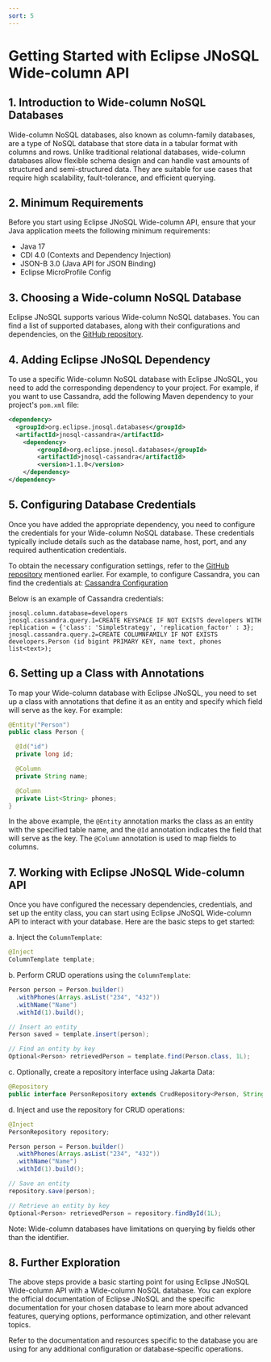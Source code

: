 ```yaml
---
sort: 5
---
```



# Getting Started with Eclipse JNoSQL Wide-column API

## 1. Introduction to Wide-column NoSQL Databases
Wide-column NoSQL databases, also known as column-family databases, are a type of NoSQL database that store data in a tabular format with columns and rows. Unlike traditional relational databases, wide-column databases allow flexible schema design and can handle vast amounts of structured and semi-structured data. They are suitable for use cases that require high scalability, fault-tolerance, and efficient querying.

## 2. Minimum Requirements
Before you start using Eclipse JNoSQL Wide-column API, ensure that your Java application meets the following minimum requirements:
- Java 17
- CDI 4.0 (Contexts and Dependency Injection)
- JSON-B 3.0 (Java API for JSON Binding)
- Eclipse MicroProfile Config

## 3. Choosing a Wide-column NoSQL Database
Eclipse JNoSQL supports various Wide-column NoSQL databases. You can find a list of supported databases, along with their configurations and dependencies, on the [GitHub repository](https://github.com/eclipse/jnosql-databases).

## 4. Adding Eclipse JNoSQL Dependency
To use a specific Wide-column NoSQL database with Eclipse JNoSQL, you need to add the corresponding dependency to your project. For example, if you want to use Cassandra, add the following Maven dependency to your project's `pom.xml` file:

```xml
<dependency>
  <groupId>org.eclipse.jnosql.databases</groupId>
  <artifactId>jnosql-cassandra</artifactId>
    <dependency>
        <groupId>org.eclipse.jnosql.databases</groupId>
        <artifactId>jnosql-cassandra</artifactId>
        <version>1.1.0</version>
    </dependency>
</dependency>
```

## 5. Configuring Database Credentials
Once you have added the appropriate dependency, you need to configure the credentials for your Wide-column NoSQL database. These credentials typically include details such as the database name, host, port, and any required authentication credentials.

To obtain the necessary configuration settings, refer to the [GitHub repository](https://github.com/eclipse/jnosql-databases) mentioned earlier. For example, to configure Cassandra, you can find the credentials at: [Cassandra Configuration](https://github.com/eclipse/jnosql-databases#cassandra)

Below is an example of Cassandra credentials:

```properties
jnosql.column.database=developers
jnosql.cassandra.query.1=CREATE KEYSPACE IF NOT EXISTS developers WITH replication = {'class': 'SimpleStrategy', 'replication_factor' : 3};
jnosql.cassandra.query.2=CREATE COLUMNFAMILY IF NOT EXISTS developers.Person (id bigint PRIMARY KEY, name text, phones list<text>);
```

## 6. Setting up a Class with Annotations
To map your Wide-column database with Eclipse JNoSQL, you need to set up a class with annotations that define it as an entity and specify which field will serve as the key. For example:

```java
@Entity("Person")
public class Person {

  @Id("id")
  private long id;

  @Column
  private String name;

  @Column
  private List<String> phones;
}
```

In the above example, the `@Entity` annotation marks the class as an entity with the specified table name, and the `@Id` annotation indicates the field that will serve as the key. The `@Column` annotation is used to map fields to columns.

## 7. Working with Eclipse JNoSQL Wide-column API
Once you have configured the necessary dependencies, credentials, and set up the entity class, you can start using Eclipse JNoSQL Wide-column API to interact with your database. Here are the basic steps to get started:

a. Inject the `ColumnTemplate`:
```java
@Inject
ColumnTemplate template;
```

b. Perform CRUD operations using the `ColumnTemplate`:

```java
Person person = Person.builder()
  .withPhones(Arrays.asList("234", "432"))
  .withName("Name")
  .withId(1).build();

// Insert an entity
Person saved = template.insert(person);

// Find an entity by key
Optional<Person> retrievedPerson = template.find(Person.class, 1L);
```

c. Optionally, create a repository interface using Jakarta Data:
```java
@Repository
public interface PersonRepository extends CrudRepository<Person, String> {}
```

d. Inject and use the repository for CRUD operations:
```java
@Inject
PersonRepository repository;

Person person = Person.builder()
  .withPhones(Arrays.asList("234", "432"))
  .withName("Name")
  .withId(1).build();

// Save an entity
repository.save(person);

// Retrieve an entity by key
Optional<Person> retrievedPerson = repository.findById(1L);
```

Note: Wide-column databases have limitations on querying by fields other than the identifier.

## 8. Further Exploration

The above steps provide a basic starting point for using Eclipse JNoSQL Wide-column API with a Wide-column NoSQL database. You can explore the official documentation of Eclipse JNoSQL and the specific documentation for your chosen database to learn more about advanced features, querying options, performance optimization, and other relevant topics.

Refer to the documentation and resources specific to the database you are using for any additional configuration or database-specific operations.
